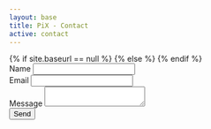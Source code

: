 ```yaml
---
layout: base
title: PiX - Contact
active: contact
---
```



<form action="http://getsimpleform.com/messages?form_api_token=a7bacae78284faac22747762aefba2c0" method="post">
	{% if site.baseurl == null %}
<input type='hidden' name='redirect_to' value='http://localhost:4000/pages/thankyou' />
	{% else %}
<input type='hidden' name='redirect_to' value='{{ site.baseurl }}/pages/thankyou' />
	{% endif %}

<div class='form-group'>
	<label for='name'>Name</label>
	<input type='text' name='name' class='form-control'/>
</div>

<div class='form-group'>
	<label for='email'>Email</label>
	<input type='text' name='email' class='form-control'/>
</div>

<div class='form-group'>
	<label for='message'>Message</label>
	<textarea name='message' class='form-control'></textarea>
</div>


<input type='submit' value='Send' class='btn btn-primary'/>
</form>